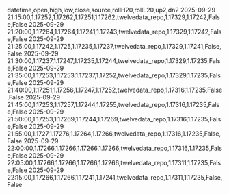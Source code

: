 datetime,open,high,low,close,source,rollH20,rollL20,up2,dn2
2025-09-29 21:15:00,1.17252,1.17262,1.17251,1.17262,twelvedata_repo,1.17329,1.17242,False,False
2025-09-29 21:20:00,1.17264,1.17264,1.17241,1.17243,twelvedata_repo,1.17329,1.17242,False,False
2025-09-29 21:25:00,1.17242,1.1725,1.17235,1.17237,twelvedata_repo,1.17329,1.17241,False,False
2025-09-29 21:30:00,1.17237,1.17247,1.17235,1.17244,twelvedata_repo,1.17329,1.17235,False,False
2025-09-29 21:35:00,1.17253,1.17253,1.17237,1.17252,twelvedata_repo,1.17329,1.17235,False,False
2025-09-29 21:40:00,1.17251,1.17256,1.17247,1.17252,twelvedata_repo,1.17316,1.17235,False,False
2025-09-29 21:45:00,1.17253,1.17257,1.17244,1.17255,twelvedata_repo,1.17316,1.17235,False,False
2025-09-29 21:50:00,1.17253,1.17269,1.17244,1.17269,twelvedata_repo,1.17316,1.17235,False,False
2025-09-29 21:55:00,1.1727,1.17276,1.17264,1.17266,twelvedata_repo,1.17316,1.17235,False,False
2025-09-29 22:00:00,1.17266,1.17266,1.17266,1.17266,twelvedata_repo,1.17316,1.17235,False,False
2025-09-29 22:05:00,1.17266,1.17266,1.17266,1.17266,twelvedata_repo,1.17311,1.17235,False,False
2025-09-29 22:15:00,1.17266,1.17266,1.17241,1.17241,twelvedata_repo,1.17311,1.17235,False,False
